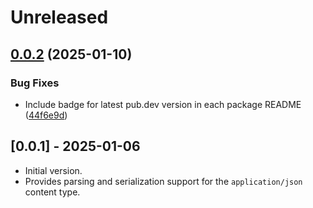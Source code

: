 # Unreleased

## [0.0.2](https://github.com/microsoft/kiota-dart/compare/microsoft_kiota_serialization_json-v0.0.1...microsoft_kiota_serialization_json-v0.0.2) (2025-01-10)


### Bug Fixes

* Include badge for latest pub.dev version in each package README ([44f6e9d](https://github.com/microsoft/kiota-dart/commit/44f6e9ddd486b70ca8e18a1a41df85d641f9561c))

## [0.0.1] - 2025-01-06

- Initial version.
- Provides parsing and serialization support for the `application/json` content type.
